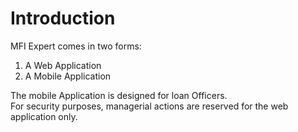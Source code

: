 # Introduction

MFI Expert comes in two forms:
1. A Web Application
2. A Mobile Application

The mobile Application is designed for loan Officers.\
For security purposes, managerial actions are reserved for the web application only. 

